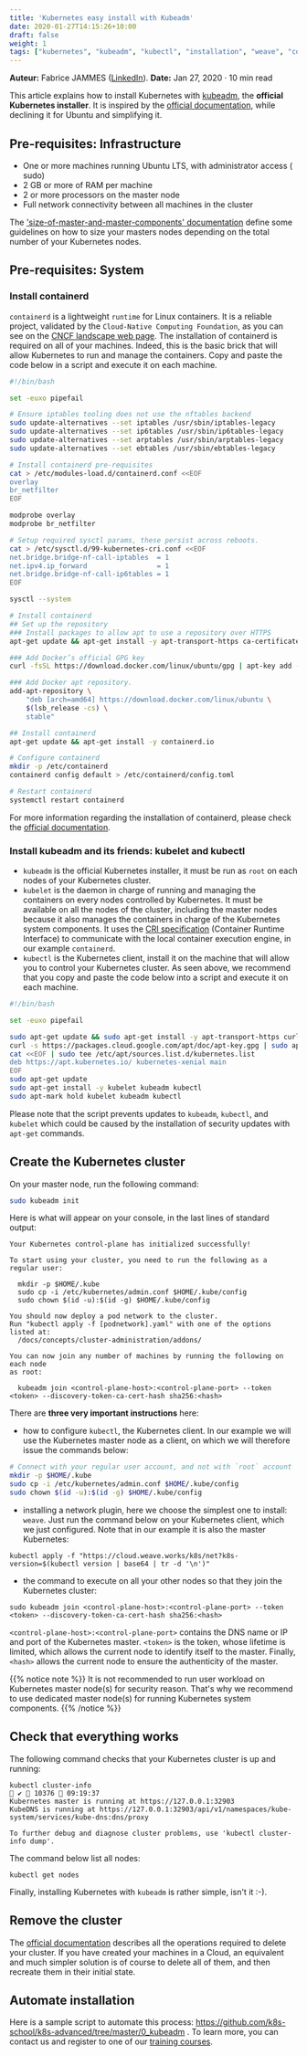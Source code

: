 ```yaml
---
title: 'Kubernetes easy install with Kubeadm'
date: 2020-01-27T14:15:26+10:00
draft: false
weight: 1
tags: ["kubernetes", "kubeadm", "kubectl", "installation", "weave", "containerd", "ubuntu"] 
---
```


**Auteur:** Fabrice JAMMES ([LinkedIn](https://www.linkedin.com/in/fabrice-jammes-5b29b042/)). 
**Date:** Jan 27, 2020 · 10 min read


This article explains how to install Kubernetes with [kubeadm](https://kubernetes.io/docs/reference/setup-tools/kubeadm/kubeadm/), the **official Kubernetes installer**. It is inspired by the [official documentation](https://kubernetes.io/docs/setup/production-environment/tools/kubeadm/create-cluster-kubeadm/), while declining it for Ubuntu and simplifying it.

## Pre-requisites: Infrastructure 

- One or more machines running Ubuntu LTS, with administrator access ( sudo)
- 2 GB or more of RAM per machine
- 2 or more processors on the master node
- Full network connectivity between all machines in the cluster

The ['size-of-master-and-master-components' documentation](https://kubernetes.io/docs/setup/best-practices/cluster-large/#size-of-master-and-master-components) define some guidelines on how to size your masters nodes depending on the total number of your Kubernetes nodes.

## Pre-requisites: System

### Install containerd

`containerd` is a lightweight `runtime` for Linux containers. It is a reliable project, validated by the `Cloud-Native Computing Foundation`, as you can see on the [CNCF landscape web page](https://landscape.cncf.io/selected=containerd). The installation of containerd is required on all of your machines. Indeed, this is the basic brick that will allow Kubernetes to run and manage the containers. Copy and paste the code below in a script and execute it on each machine.

```bash
#!/bin/bash

set -euxo pipefail

# Ensure iptables tooling does not use the nftables backend
sudo update-alternatives --set iptables /usr/sbin/iptables-legacy
sudo update-alternatives --set ip6tables /usr/sbin/ip6tables-legacy
sudo update-alternatives --set arptables /usr/sbin/arptables-legacy
sudo update-alternatives --set ebtables /usr/sbin/ebtables-legacy

# Install containerd pre-requisites
cat > /etc/modules-load.d/containerd.conf <<EOF
overlay
br_netfilter
EOF

modprobe overlay
modprobe br_netfilter

# Setup required sysctl params, these persist across reboots.
cat > /etc/sysctl.d/99-kubernetes-cri.conf <<EOF
net.bridge.bridge-nf-call-iptables  = 1
net.ipv4.ip_forward                 = 1
net.bridge.bridge-nf-call-ip6tables = 1
EOF

sysctl --system

# Install containerd
## Set up the repository
### Install packages to allow apt to use a repository over HTTPS
apt-get update && apt-get install -y apt-transport-https ca-certificates curl software-properties-common

### Add Docker’s official GPG key
curl -fsSL https://download.docker.com/linux/ubuntu/gpg | apt-key add -

### Add Docker apt repository.
add-apt-repository \
    "deb [arch=amd64] https://download.docker.com/linux/ubuntu \
    $(lsb_release -cs) \
    stable"

## Install containerd
apt-get update && apt-get install -y containerd.io

# Configure containerd
mkdir -p /etc/containerd
containerd config default > /etc/containerd/config.toml

# Restart containerd
systemctl restart containerd
```

For more information regarding the installation of containerd, please check the [official documentation](https://kubernetes.io/docs/setup/production-environment/container-runtimes/#containerd).

### Install kubeadm and its friends: kubelet and kubectl

* `kubeadm` is the official Kubernetes installer, it must be run as `root` on each nodes of your Kubernetes cluster.
* `kubelet` is the daemon in charge of running and managing the containers on every nodes controlled by Kubernetes. It must be available on all the nodes of the cluster, including the master nodes because it also manages the containers in charge of the Kubernetes system components. It uses the [CRI specification](https://developer.ibm.com/blogs/kube-cri-overview/) (Container Runtime Interface) to communicate with the local container execution engine, in our example `containerd`.
* `kubectl` is the Kubernetes client, install it on the machine that will allow you to control your Kubernetes cluster.
As seen above, we recommend that you copy and paste the code below into a script and execute it on each machine.

```bash
#!/bin/bash

set -euxo pipefail

sudo apt-get update && sudo apt-get install -y apt-transport-https curl
curl -s https://packages.cloud.google.com/apt/doc/apt-key.gpg | sudo apt-key add -
cat <<EOF | sudo tee /etc/apt/sources.list.d/kubernetes.list
deb https://apt.kubernetes.io/ kubernetes-xenial main
EOF
sudo apt-get update
sudo apt-get install -y kubelet kubeadm kubectl
sudo apt-mark hold kubelet kubeadm kubectl
```

Please note that the script prevents updates to `kubeadm`, `kubectl`, and `kubelet` which could be caused by the installation of security updates with `apt-get` commands.

## Create the Kubernetes cluster

On your master node, run the following command:
```bash
sudo kubeadm init
```

Here is what will appear on your console, in the last lines of standard output:

```
Your Kubernetes control-plane has initialized successfully!

To start using your cluster, you need to run the following as a regular user:

  mkdir -p $HOME/.kube
  sudo cp -i /etc/kubernetes/admin.conf $HOME/.kube/config
  sudo chown $(id -u):$(id -g) $HOME/.kube/config

You should now deploy a pod network to the cluster.
Run "kubectl apply -f [podnetwork].yaml" with one of the options listed at:
  /docs/concepts/cluster-administration/addons/

You can now join any number of machines by running the following on each node
as root:

  kubeadm join <control-plane-host>:<control-plane-port> --token <token> --discovery-token-ca-cert-hash sha256:<hash>
```

There are **three very important instructions** here:

- how to configure `kubectl`, the Kubernetes client. In our example we will use the Kubernetes master node as a client, on which we will therefore issue the commands below:
```bash
# Connect with your regular user account, and not with `root` account
mkdir -p $HOME/.kube
sudo cp -i /etc/kubernetes/admin.conf $HOME/.kube/config
sudo chown $(id -u):$(id -g) $HOME/.kube/config
```
- installing a network plugin, here we choose the simplest one to install: `weave`. Just run the command below on your Kubernetes client, which we just configured. Note that in our example it is also the master Kubernetes:
```shell
kubectl apply -f "https://cloud.weave.works/k8s/net?k8s-version=$(kubectl version | base64 | tr -d '\n')"
```
- the command to execute on all your other nodes so that they join the Kubernetes cluster:
```shell
sudo kubeadm join <control-plane-host>:<control-plane-port> --token <token> --discovery-token-ca-cert-hash sha256:<hash>
```

`<control-plane-host>:<control-plane-port>` contains the DNS name or IP and port of the Kubernetes master. `<token>` is the token, whose lifetime is limited, which allows the current node to identify itself to the master. Finally, `<hash>` allows the current node to ensure the authenticity of the master.

{{% notice note %}}
It is not recommended to run user workload on Kubernetes master node(s) for security reason. That's why we recommend to use dedicated master node(s) for running Kubernetes system components.
{{% /notice %}}


## Check that everything works

The following command checks that your Kubernetes cluster is up and running:

```shell
kubectl cluster-info                                                                                                                                                        ✔  10376  09:19:37
Kubernetes master is running at https://127.0.0.1:32903
KubeDNS is running at https://127.0.0.1:32903/api/v1/namespaces/kube-system/services/kube-dns:dns/proxy

To further debug and diagnose cluster problems, use 'kubectl cluster-info dump'.
```

The command below list all nodes:
```shell
kubectl get nodes
```

Finally, installing Kubernetes with `kubeadm` is rather simple, isn't it :-).

## Remove the cluster
The [official documentation](https://kubernetes.io/docs/setup/production-environment/tools/kubeadm/create-cluster-kubeadm/#tear-down) describes all the operations required to delete your cluster. If you have created your machines in a Cloud, an equivalent and much simpler solution is of course to delete all of them, and then recreate them in their initial state.

## Automate installation

Here is a sample script to automate this process: https://github.com/k8s-school/k8s-advanced/tree/master/0_kubeadm . To learn more, you can contact us and register to one of our [training courses](https://k8s-school.fr/formations-kubernetes).
